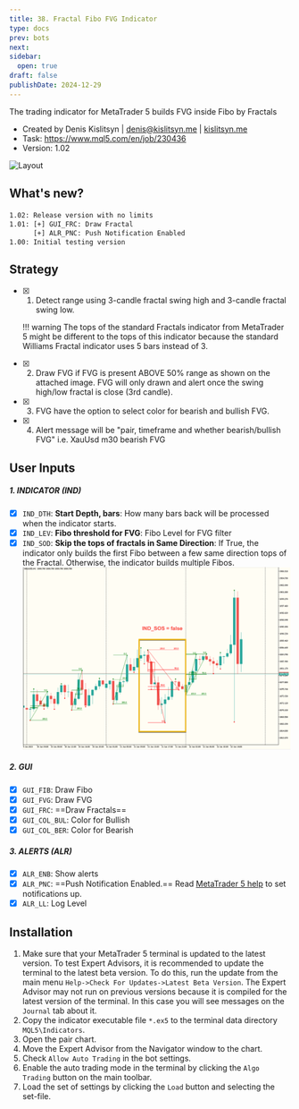```yaml
---
title: 38. Fractal Fibo FVG Indicator
type: docs
prev: bots
next: 
sidebar:
  open: true
draft: false
publishDate: 2024-12-29
---
```

The trading indicator for MetaTrader 5 builds FVG inside Fibo by Fractals

* Created by Denis Kislitsyn | denis@kislitsyn.me | [kislitsyn.me](https://kislitsyn.me/personal/algo)
* Task: https://www.mql5.com/en/job/230436
* Version: 1.02

![Layout](UM001.%20Layou.gif)

## What's new?
```
1.02: Release version with no limits
1.01: [+] GUI_FRC: Draw Fractal
      [+] ALR_PNC: Push Notification Enabled
1.00: Initial testing version
```

## Strategy

- [x] 1. Detect range using 3-candle fractal swing high and 3-candle fractal swing low.

    !!! warning
        The tops of the standard Fractals indicator from MetaTrader 5 might be different to the tops of this indicator because the standard Williams Fractal indicator uses 5 bars instead of 3.

- [x] 2. Draw FVG if FVG is present ABOVE 50% range as shown on the attached image. FVG will only drawn and alert once the swing high/low fractal is close (3rd candle).
- [x] 3. FVG have the option to select color for bearish and bullish FVG.
- [x] 4. Alert message will be "pair, timeframe and whether bearish/bullish FVG" i.e. XauUsd m30 bearish FVG

## User Inputs

##### 1. INDICATOR (IND)
- [x] `IND_DTH`: **Start Depth, bars**: How many bars back will be processed when the indicator starts.
- [x] `IND_LEV`: **Fibo threshold for FVG**: Fibo Level for FVG filter
- [x] `IND_SOD`: **Skip the tops of fractals in Same Direction**: If True, the indicator only builds the first Fibo between a few  same direction tops of the Fractal.  Otherwise, the indicator builds multiple Fibos.
![IND_SOD](UM002.%20IND_SOD.png)

##### 2. GUI
- [x] `GUI_FIB`: Draw Fibo
- [x] `GUI_FVG`: Draw FVG
- [x] `GUI_FRC`: ==Draw Fractals==
- [x] `GUI_COL_BUL`: Color for Bullish
- [x] `GUI_COL_BER`: Color for Bearish

##### 3. ALERTS (ALR)
- [x] `ALR_ENB`: Show alerts
- [x] `ALR_PNC`: ==Push Notification Enabled.== Read [MetaTrader 5 help](https://www.metatrader5.com/en/mobile-trading/iphone/help/settings_messages#my_id) to set notifications up.
- [x] `ALR_LL`: Log Level

## Installation
1. Make sure that your MetaTrader 5 terminal is updated to the latest version. To test Expert Advisors, it is recommended to update the terminal to the latest beta version. To do this, run the update from the main menu `Help->Check For Updates->Latest Beta Version`. The Expert Advisor may not run on previous versions because it is compiled for the latest version of the terminal. In this case you will see messages on the `Journal` tab about it.
2. Copy the indicator executable file `*.ex5` to the terminal data directory `MQL5\Indicators`.
3. Open the pair chart.
4. Move the Expert Advisor from the Navigator window to the chart.
5. Check `Allow Auto Trading` in the bot settings.
6. Enable the auto trading mode in the terminal by clicking the `Algo Trading` button on the main toolbar.
7. Load the set of settings by clicking the `Load` button and selecting the set-file.

